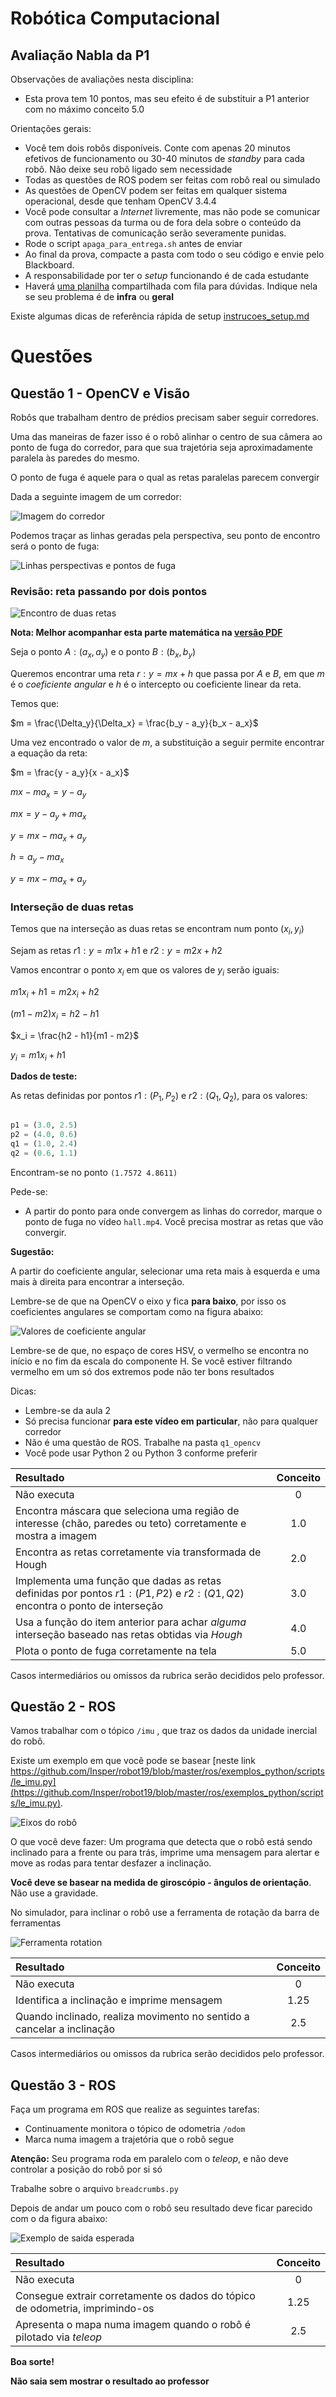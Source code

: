 # Robótica Computacional

## Avaliação Nabla da P1

Observações de avaliações nesta disciplina:

* Esta prova tem 10 pontos, mas seu efeito é de substituir a P1 anterior com no máximo conceito $5.0$

Orientações gerais:

* Você tem dois robôs disponíveis. Conte com apenas 20 minutos efetivos de funcionamento ou 30-40 minutos de *standby* para cada robô. Não deixe seu robô ligado sem necessidade
* Todas as questões de ROS podem ser feitas com robô real ou simulado
* As questões de OpenCV podem ser feitas em qualquer sistema operacional, desde que tenham OpenCV 3.4.4
* Você pode consultar a *Internet* livremente, mas não pode se comunicar com outras pessoas da turma ou de fora dela sobre o conteúdo da prova. Tentativas de comunicação serão severamente punidas.
* Rode o script `apaga_para_entrega.sh` antes de enviar
* Ao final da prova, compacte a pasta com todo o seu código e envie pelo Blackboard.
* A responsabilidade por ter o *setup* funcionando é de cada estudante
* Haverá [uma planilha](https://docs.google.com/spreadsheets/d/1RTOS66NtEd8PdhTv0O-wmm3N3WhBQXyQx0hY8pWvgog/edit?usp=sharing)  compartilhada com fila para dúvidas. Indique nela se seu problema é de **infra** ou **geral**

Existe algumas dicas de referência rápida de setup [instrucoes_setup.md](instrucoes_setup.md)



# Questões


## Questão 1 - OpenCV e Visão

Robôs que trabalham dentro de prédios precisam saber seguir corredores.

Uma das maneiras de fazer isso é o robô alinhar o centro de sua câmera ao ponto de fuga do corredor, para que sua trajetória seja aproximadamente paralela às paredes do mesmo.


O ponto de fuga é aquele para o qual as retas paralelas parecem convergir

Dada a seguinte imagem de um corredor:

![Imagem do corredor](media/img_hall.png)

Podemos traçar as linhas geradas pela perspectiva, seu ponto de encontro será o ponto de fuga:

![Linhas perspectivas e pontos de fuga](media/slide_pf_anotado.png)

### Revisão: reta passando por dois pontos

![Encontro de duas retas](media/retas.png)

**Nota: Melhor acompanhar esta parte matemática na [versão PDF](enunciado.pdf)** 

Seja o ponto $A:(a_x, a_y)$ e o ponto $B:(b_x, b_y)$

Queremos encontrar uma reta $r: y = mx + h$ que passa por $A$ e $B$, em que $m$ é o *coeficiente angular* e $h$ é o intercepto ou coeficiente linear da reta.

Temos que:

$m = \frac{\Delta_y}{\Delta_x} = \frac{b_y - a_y}{b_x - a_x}$

Uma vez encontrado o valor de $m$, a substituição a seguir permite encontrar a equação da reta:

$m = \frac{y - a_y}{x - a_x}$

$mx - ma_x = y - a_y$

$mx = y - a_y + ma_x$

$y = mx -ma_x + a_y$

$h = a_y - ma_x$


$y = mx - ma_x + a_y$

### Interseção de duas retas

Temos que na interseção as duas retas se encontram num ponto $(x_i, y_i)$

Sejam as retas $r1: y = m1x + h1$ e $r2: y = m2x + h2$

Vamos encontrar o ponto $x_i$ em que os valores de $y_i$ serão iguais:

$m1x_i + h1 = m2x_i + h2$

$(m1 - m2)x_i = h2 - h1$

$x_i = \frac{h2 - h1}{m1 - m2}$

$y_i = m1x_i + h1$

**Dados de teste:**

As retas definidas por pontos $r1: (P_1, P_2)$ e $r2: (Q_1, Q_2)$, para os valores:

```python

p1 = (3.0, 2.5)
p2 = (4.0, 0.6)
q1 = (1.0, 2.4)
q2 = (0.6, 1.1)
```

Encontram-se no ponto `(1.7572 4.8611)`


Pede-se: 
* A partir do ponto para onde convergem as linhas do corredor, marque o ponto de fuga no vídeo `hall.mp4`. Você precisa mostrar as retas que vão convergir.


**Sugestão:** 

A partir do coeficiente angular, selecionar uma reta mais à esquerda e uma mais à direita para encontrar a interseção.

Lembre-se de que na OpenCV o eixo y fica **para baixo**, por isso os coeficientes angulares se comportam como na figura abaixo:

![Valores de coeficiente angular](media/coeficientes_m.png)

Lembre-se de que, no espaço de cores HSV, o vermelho se encontra no início e no fim da escala do componente H. Se você estiver filtrando vermelho em um só dos extremos pode não ter bons resultados


Dicas:

* Lembre-se da aula 2
* Só precisa funcionar **para este vídeo em particular**, não para qualquer corredor
* Não é uma questão de ROS. Trabalhe na pasta `q1_opencv`
* Você pode usar Python 2 ou Python 3 conforme preferir


|Resultado| Conceito| 
|:---------------------------------------|:------:|
| Não executa | 0 |
| Encontra máscara que seleciona uma região de interesse (chão, paredes ou teto)  corretamente e mostra a imagem| 1.0 |
| Encontra as retas corretamente via transformada de Hough | 2.0|
| Implementa uma função que dadas as retas definidas por pontos $r1: (P1, P2)$ e $r2: (Q1, Q2)$ encontra o ponto de interseção | 3.0 |
| Usa a função do item anterior para achar *alguma* interseção baseado nas retas obtidas via *Hough* | 4.0 | 
| Plota o ponto de fuga corretamente na tela | 5.0 |

Casos intermediários ou omissos da rubrica serão decididos pelo professor.


## Questão 2 - ROS

Vamos trabalhar com o tópico `/imu` , que traz os dados da unidade inercial do robô.

Existe um exemplo em que você pode se basear [neste link https://github.com/Insper/robot19/blob/master/ros/exemplos_python/scripts/le_imu.py](https://github.com/Insper/robot19/blob/master/ros/exemplos_python/scripts/le_imu.py).


![Eixos do robô](media/eixos_turtle.png)

O que você deve fazer: Um programa que detecta que o robô está sendo inclinado para a frente ou para trás, imprime uma mensagem para alertar e move as rodas para tentar desfazer a inclinação.

**Você deve se basear na medida de giroscópio - ângulos de orientação**.  Não use a gravidade. 

No simulador, para inclinar o robô use a ferramenta de rotação da barra de ferramentas


![Ferramenta rotation](media/orientation.png)


|Resultado| Conceito| 
|:---------------------------------------|:------:|
| Não executa | 0 |
| Identifica a inclinação e imprime mensagem | 1.25 |
| Quando inclinado, realiza movimento no sentido a cancelar a inclinação| 2.5 |


Casos intermediários ou omissos da rubrica serão decididos pelo professor.



## Questão 3 - ROS

Faça um programa em ROS que realize as seguintes tarefas:

* Continuamente monitora o tópico de odometria `/odom`
* Marca numa imagem a trajetória que o robô segue

**Atenção:** Seu programa roda em paralelo com o *teleop*, e não deve controlar a posição do robô por si só

Trabalhe sobre o arquivo `breadcrumbs.py`

Depois de andar um pouco com o robô seu resultado deve ficar parecido com o da figura abaixo:

![Exemplo de saida esperada](media/demo_odometria.png)

|Resultado| Conceito| 
|:---------------------------------------|:------:|
| Não executa | 0 |
| Consegue extrair corretamente os dados do tópico de odometria, imprimindo-os | 1.25 |
| Apresenta o mapa numa imagem quando o robô é pilotado via *teleop* | 2.5 | 


**Boa sorte!**

**Não saia sem mostrar o resultado ao professor**
